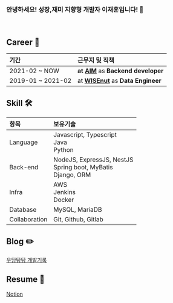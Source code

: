 ### **안녕하세요! 성장,재미 지향형 개발자 이재훈입니다!** 👋

<br/>

## **Career** 💼
|기간|근무지 및 직책|
|:---|:---|
|2021-02 ~ NOW|**at [AIM](https://www.getaim.co)** as **Backend developer**|
|2019-01 ~ 2021-02|at **[WISEnut](https://www.wisenut.com/)** as **Data Engineer**|


## **Skill** 🛠
|항목|보유기술|
|:---|:---|
|Language|Javascript, Typescript</br> Java</br> Python|
|Back-end| NodeJS, ExpressJS, NestJS</br>  Spring boot, MyBatis</br> Django, ORM|
|Infra|AWS</br> Jenkins</br> Docker|
|Database|MySQL, MariaDB|
|Collaboration|Git, Github, Gitlab|

## **Blog** ✏️
[우당탕탕 개발기록](https://jayhooney.github.io/)

## **Resume** 📄 
[Notion](https://walnut-river-a84.notion.site/Jay-8a39c0c8de52402b8963ed735291d669)